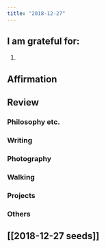 ```yaml
---
title: "2018-12-27"
---
```

## I am grateful for:
1. 

## Affirmation

## Review
### Philosophy etc.

### Writing

### Photography

### Walking

### Projects

### Others

## [[2018-12-27 seeds]]
